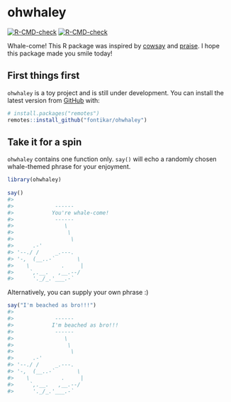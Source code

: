 
<!-- README.md is generated from README.Rmd. Please edit that file -->

# ohwhaley

<!-- badges: start -->

[![R-CMD-check](https://github.com/nicholaskatsaros/ohwhaley/workflows/R-CMD-check/badge.svg)](https://github.com/nicholaskatsaros/ohwhaley/actions)
[![R-CMD-check](https://github.com/nicholaskatsaros/ohwhaley/actions/workflows/R-CMD-check.yaml/badge.svg)](https://github.com/nicholaskatsaros/ohwhaley/actions/workflows/R-CMD-check.yaml)
<!-- badges: end -->

Whale-come! This R package was inspired by
[cowsay](https://github.com/sckott/cowsay) and
[praise](https://github.com/rladies/praise). I hope this package made
you smile today!

## First things first

`ohwhaley` is a toy project and is still under development. You can
install the latest version from [GitHub](https://github.com/) with:

``` r
# install.packages("remotes")
remotes::install_github("fontikar/ohwhaley")
```

## Take it for a spin

`ohwhaley` contains one function only. `say()` will echo a randomly
chosen whale-themed phrase for your enjoyment.

``` r
library(ohwhaley)
 
say() 
#> 
#>             ------ 
#>            You're whale-come! 
#>             ------ 
#>                \   
#>                 \  
#>                  \
#>      .-'
#> '--./ /     _.---.
#> '-,  (__..-`       \
#>    \          .     |
#>     `,.__.   ,__.--/
#>      '._/_.'___.-`
```

Alternatively, you can supply your own phrase :)

``` r
say("I'm beached as bro!!!")
#> 
#>             ------ 
#>            I'm beached as bro!!! 
#>             ------ 
#>                \   
#>                 \  
#>                  \
#>      .-'
#> '--./ /     _.---.
#> '-,  (__..-`       \
#>    \          .     |
#>     `,.__.   ,__.--/
#>      '._/_.'___.-`
```
